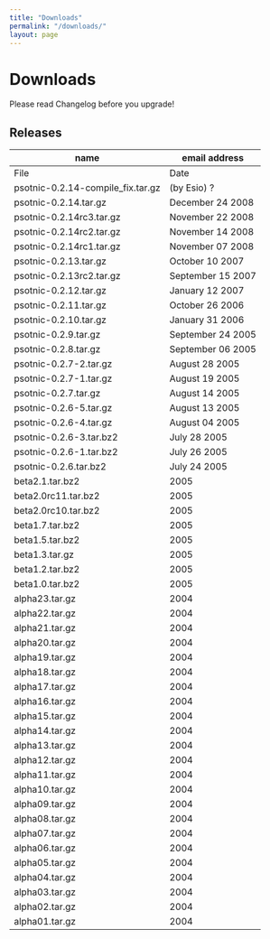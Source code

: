 ```yaml
---
title: "Downloads"
permalink: "/downloads/"
layout: page
---
```

# Downloads

Please read Changelog before you upgrade!

## Releases
|name|email address|
|------|-----------|
|File  |Date       |
|psotnic-0.2.14-compile_fix.tar.gz| (by Esio)	?|
|psotnic-0.2.14.tar.gz|	December 24 2008|
|psotnic-0.2.14rc3.tar.gz|	November 22 2008|
|psotnic-0.2.14rc2.tar.gz|	November 14 2008|
|psotnic-0.2.14rc1.tar.gz|	November 07 2008|
|psotnic-0.2.13.tar.gz|	October 10 2007|
|psotnic-0.2.13rc2.tar.gz|	September 15 2007|
|psotnic-0.2.12.tar.gz|	January 12 2007|
|psotnic-0.2.11.tar.gz|	October 26 2006|
|psotnic-0.2.10.tar.gz|	January 31 2006|
|psotnic-0.2.9.tar.gz|	September 24 2005|
|psotnic-0.2.8.tar.gz|	September 06 2005|
|psotnic-0.2.7-2.tar.gz|	August 28 2005|
|psotnic-0.2.7-1.tar.gz|	August 19 2005|
|psotnic-0.2.7.tar.gz|	August 14 2005|
|psotnic-0.2.6-5.tar.gz|	August 13 2005|
|psotnic-0.2.6-4.tar.gz|	August 04 2005|
|psotnic-0.2.6-3.tar.bz2|	July 28 2005|
|psotnic-0.2.6-1.tar.bz2|	July 26 2005|
|psotnic-0.2.6.tar.bz2|	July 24 2005|
|beta2.1.tar.bz2|	2005|
|beta2.0rc11.tar.bz2|	2005|
|beta2.0rc10.tar.bz2|	2005|
|beta1.7.tar.bz2|	2005|
|beta1.5.tar.bz2|	2005|
|beta1.3.tar.gz|	2005|
|beta1.2.tar.bz2|	2005|
|beta1.0.tar.bz2|	2005|
|alpha23.tar.gz|	2004|
|alpha22.tar.gz|	2004|
|alpha21.tar.gz|	2004|
|alpha20.tar.gz|	2004|
|alpha19.tar.gz|	2004|
|alpha18.tar.gz|	2004|
|alpha17.tar.gz|	2004|
|alpha16.tar.gz|	2004|
|alpha15.tar.gz|	2004|
|alpha14.tar.gz|	2004|
|alpha13.tar.gz|	2004|
|alpha12.tar.gz|	2004|
|alpha11.tar.gz|	2004|
|alpha10.tar.gz|	2004|
|alpha09.tar.gz|	2004|
|alpha08.tar.gz|	2004|
|alpha07.tar.gz|	2004|
|alpha06.tar.gz|	2004|
|alpha05.tar.gz|	2004|
|alpha04.tar.gz|	2004|
|alpha03.tar.gz|	2004|
|alpha02.tar.gz|	2004|
|alpha01.tar.gz|	2004|
